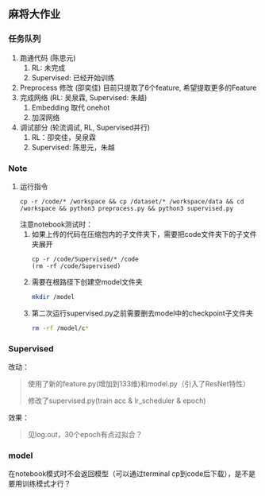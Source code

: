 ## 麻将大作业

### 任务队列

1. 跑通代码 (陈思元)
    1. RL: 未完成
    2. Supervised: 已经开始训练
2. Preprocess 修改 (卲奕佳)
   目前只提取了6个feature, 希望提取更多的Feature
3. 完成网络 (RL: 吴泉霖, Supervised: 朱越)
    1. Embedding 取代 onehot
    2. 加深网络
4. 调试部分 (轮流调试, RL, Supervised并行)
    1. RL：卲奕佳，吴泉霖
    2. Supervised: 陈思元，朱越

### Note
1. 运行指令
    ```shell
    cp -r /code/* /workspace && cp /dataset/* /workspace/data && cd /workspace && python3 preprocess.py && python3 supervised.py
    ```
    注意notebook测试时：
    1. 如果上传的代码在压缩包内的子文件夹下，需要把code文件夹下的子文件夹展开
        ```shell
        cp -r /code/Supervised/* /code
        (rm -rf /code/Supervised)
        ```
    2. 需要在根路径下创建空model文件夹
        ```bash
        mkdir /model
        ```
    3. 第二次运行supervised.py之前需要删去model中的checkpoint子文件夹
        ```bash
        rm -rf /model/c*
        ```

### Supervised
改动：
> 使用了新的feature.py(增加到133维)和model.py（引入了ResNet特性）
>
> 修改了supervised.py(train acc & lr_scheduler & epoch)

效果：
> 见log.out，30个epoch有点过拟合？

### model
在notebook模式时不会返回模型（可以通过terminal cp到code后下载），是不是要用训练模式才行？